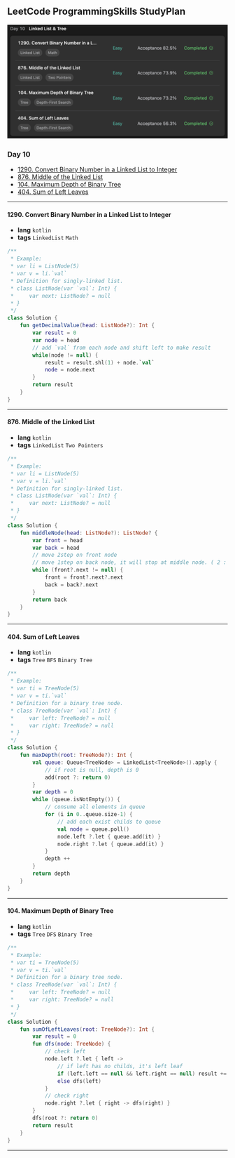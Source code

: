 ## LeetCode ProgrammingSkills StudyPlan

<img src="../../assets/leetcode_program_lv1_day10.png" alt="leetcode_programming_skills_level1_day10" style="zoom:50%;" />

### Day 10

- [1290. Convert Binary Number in a Linked List to Integer](https://leetcode.com/problems/convert-binary-number-in-a-linked-list-to-integer/?envType=study-plan&id=programming-skills-i)
- [876. Middle of the Linked List](https://leetcode.com/problems/middle-of-the-linked-list/?envType=study-plan&id=programming-skills-i)
- [104. Maximum Depth of Binary Tree](https://leetcode.com/problems/maximum-depth-of-binary-tree/?envType=study-plan&id=programming-skills-i)
- [404. Sum of Left Leaves](https://leetcode.com/problems/sum-of-left-leaves/?envType=study-plan&id=programming-skills-i)

---

#### 1290. Convert Binary Number in a Linked List to Integer

- **lang**  `kotlin` 
- **tags**  `LinkedList` `Math`

```kotlin
/**
 * Example:
 * var li = ListNode(5)
 * var v = li.`val`
 * Definition for singly-linked list.
 * class ListNode(var `val`: Int) {
 *     var next: ListNode? = null
 * }
 */
class Solution {
    fun getDecimalValue(head: ListNode?): Int {
        var result = 0
        var node = head
        // add `val` from each node and shift left to make result
        while(node != null) {
            result = result.shl(1) + node.`val`
            node = node.next
        }
        return result
    }
}
```

---

#### 876. Middle of the Linked List

- **lang**  `kotlin` 
- **tags**  `LinkedList` `Two Pointers`

```kotlin
/**
 * Example:
 * var li = ListNode(5)
 * var v = li.`val`
 * Definition for singly-linked list.
 * class ListNode(var `val`: Int) {
 *     var next: ListNode? = null
 * }
 */
class Solution {
    fun middleNode(head: ListNode?): ListNode? {
        var front = head
        var back = head
        // move 2step on front node
        // move 1step on back node, it will stop at middle node. ( 2 : 1 ) =
        while (front?.next != null) {
            front = front?.next?.next
            back = back?.next
        }
        return back
    }
}
```

---

#### 404. Sum of Left Leaves

- **lang**  `kotlin` 
- **tags**  `Tree` `BFS` `Binary Tree`

```kotlin
/**
 * Example:
 * var ti = TreeNode(5)
 * var v = ti.`val`
 * Definition for a binary tree node.
 * class TreeNode(var `val`: Int) {
 *     var left: TreeNode? = null
 *     var right: TreeNode? = null
 * }
 */
class Solution {
    fun maxDepth(root: TreeNode?): Int {
        val queue: Queue<TreeNode> = LinkedList<TreeNode>().apply {
            // if root is null, depth is 0
            add(root ?: return 0)
        }
        var depth = 0
        while (queue.isNotEmpty()) {
            // consume all elements in queue
            for (i in 0..queue.size-1) {
                // add each exist childs to queue
                val node = queue.poll()
                node.left ?.let { queue.add(it) }
                node.right ?.let { queue.add(it) }
            }
            depth ++
        }
        return depth
    }
}
```

---

#### 104. Maximum Depth of Binary Tree

- **lang**  `kotlin` 
- **tags**  `Tree` `DFS` `Binary Tree`

```kotlin
/**
 * Example:
 * var ti = TreeNode(5)
 * var v = ti.`val`
 * Definition for a binary tree node.
 * class TreeNode(var `val`: Int) {
 *     var left: TreeNode? = null
 *     var right: TreeNode? = null
 * }
 */
class Solution {
    fun sumOfLeftLeaves(root: TreeNode?): Int {
        var result = 0
        fun dfs(node: TreeNode) {
            // check left
            node.left ?.let { left ->
                // if left has no childs, it's left leaf
                if (left.left == null && left.right == null) result += left.`val`
                else dfs(left)
            }
            // check right
            node.right ?.let { right -> dfs(right) }
        }
        dfs(root ?: return 0)
        return result
    }
}
```

---

